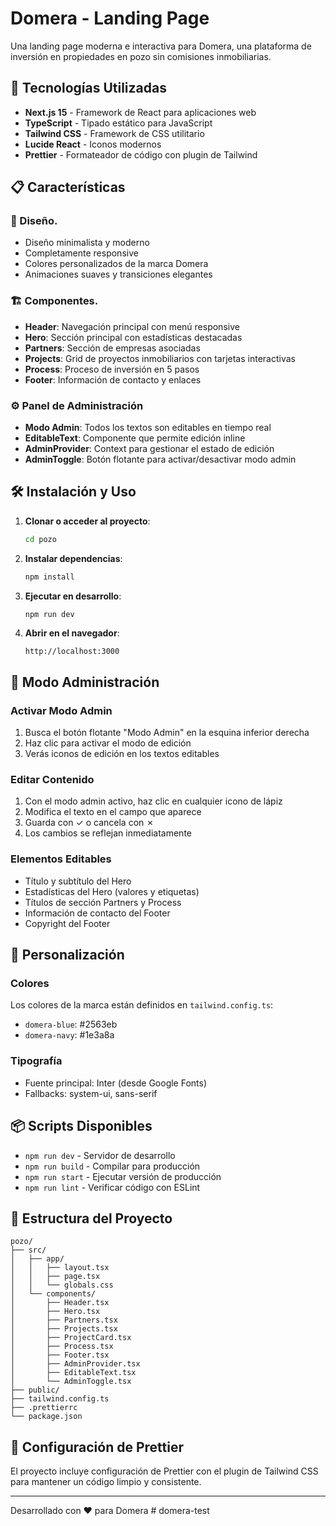 # Domera - Landing Page

Una landing page moderna e interactiva para Domera, una plataforma de inversión en propiedades en pozo sin comisiones inmobiliarias.

## 🚀 Tecnologías Utilizadas

- **Next.js 15** - Framework de React para aplicaciones web
- **TypeScript** - Tipado estático para JavaScript
- **Tailwind CSS** - Framework de CSS utilitario
- **Lucide React** - Iconos modernos
- **Prettier** - Formateador de código con plugin de Tailwind

## 📋 Características

### 🎨 Diseño.

- Diseño minimalista y moderno
- Completamente responsive
- Colores personalizados de la marca Domera
- Animaciones suaves y transiciones elegantes

### 🏗️ Componentes.

- **Header**: Navegación principal con menú responsive
- **Hero**: Sección principal con estadísticas destacadas
- **Partners**: Sección de empresas asociadas
- **Projects**: Grid de proyectos inmobiliarios con tarjetas interactivas
- **Process**: Proceso de inversión en 5 pasos
- **Footer**: Información de contacto y enlaces

### ⚙️ Panel de Administración

- **Modo Admin**: Todos los textos son editables en tiempo real
- **EditableText**: Componente que permite edición inline
- **AdminProvider**: Context para gestionar el estado de edición
- **AdminToggle**: Botón flotante para activar/desactivar modo admin

## 🛠️ Instalación y Uso

1. **Clonar o acceder al proyecto**:

   ```bash
   cd pozo
   ```

2. **Instalar dependencias**:

   ```bash
   npm install
   ```

3. **Ejecutar en desarrollo**:

   ```bash
   npm run dev
   ```

4. **Abrir en el navegador**:
   ```
   http://localhost:3000
   ```

## 📝 Modo Administración

### Activar Modo Admin

1. Busca el botón flotante "Modo Admin" en la esquina inferior derecha
2. Haz clic para activar el modo de edición
3. Verás iconos de edición en los textos editables

### Editar Contenido

1. Con el modo admin activo, haz clic en cualquier icono de lápiz
2. Modifica el texto en el campo que aparece
3. Guarda con ✓ o cancela con ✗
4. Los cambios se reflejan inmediatamente

### Elementos Editables

- Título y subtítulo del Hero
- Estadísticas del Hero (valores y etiquetas)
- Títulos de sección Partners y Process
- Información de contacto del Footer
- Copyright del Footer

## 🎨 Personalización

### Colores

Los colores de la marca están definidos en `tailwind.config.ts`:

- `domera-blue`: #2563eb
- `domera-navy`: #1e3a8a

### Tipografía

- Fuente principal: Inter (desde Google Fonts)
- Fallbacks: system-ui, sans-serif

## 📦 Scripts Disponibles

- `npm run dev` - Servidor de desarrollo
- `npm run build` - Compilar para producción
- `npm run start` - Ejecutar versión de producción
- `npm run lint` - Verificar código con ESLint

## 🎯 Estructura del Proyecto

```
pozo/
├── src/
│   ├── app/
│   │   ├── layout.tsx
│   │   ├── page.tsx
│   │   └── globals.css
│   └── components/
│       ├── Header.tsx
│       ├── Hero.tsx
│       ├── Partners.tsx
│       ├── Projects.tsx
│       ├── ProjectCard.tsx
│       ├── Process.tsx
│       ├── Footer.tsx
│       ├── AdminProvider.tsx
│       ├── EditableText.tsx
│       └── AdminToggle.tsx
├── public/
├── tailwind.config.ts
├── .prettierrc
└── package.json
```

## 🔧 Configuración de Prettier

El proyecto incluye configuración de Prettier con el plugin de Tailwind CSS para mantener un código limpio y consistente.

---

Desarrollado con ❤️ para Domera
#   d o m e r a - t e s t 
 
 

